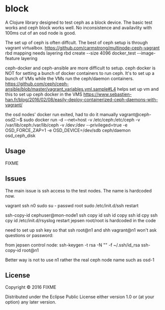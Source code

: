 # block

A Clojure library designed to test ceph as a block device. The basic test works and ceph block works well.
No inconsistence and availavlity with 100ms cut of an osd node is good. 

The set up of ceph is often diffcult. The best of ceph setup is through vagrant virtualbox. 
https://github.com/carmstrong/multinode-ceph-vagrant
rbd mapping needs layering
rbd create --size 4096 docker_test --image-feature layering

ceph-docker and ceph-ansible are more difficult to setup. ceph docker is NOT for setting a bunch of docker containers to run ceph. It's to set up a bunch of VMs while the VMs run the ceph/daemon containers. 
https://github.com/ceph/ceph-ansible/blob/master/vagrant_variables.yml.sample#L4 helps set up vm and this to set up ceph docker in the VMS
https://www.sebastien-han.fr/blog/2016/02/08/easily-deploy-containerized-ceph-daemons-with-vagrant/

the osd nodes' docker run exited, had to do it manually
vagrant@ceph-osd2:~$ sudo docker run -d --net=host -v /etc/ceph:/etc/ceph -v /var/lib/ceph:/var/lib/ceph -v /dev:/dev --privileged=true -e OSD_FORCE_ZAP=1 -e OSD_DEVICE=/dev/sdb ceph/daemon osd_ceph_disk



## Usage

FIXME

## Issues

The main issue is ssh access to the test nodes. The name is hardcoded now. 



vagrant ssh n0
sudo su -
passwd root
sudo /etc/init.d/ssh restart

ssh-copy-id cephuser@mon-node1
ssh copy id ssh id copy ssh id cpy ssh cpy id
/etc/init.d/rsyslog restart
jepsen root/root is hardcoded in the code


need to set up ssh key so that ssh root@n1 and shh vagrant@n1 won't ask questions or password:

from jepsen control node:
ssh-keygen -t rsa -N "" -f ~/.ssh/id_rsa
ssh-copy-id root@n1

Better way is not to use n1 rather the real ceph node name such as osd-1


## License

Copyright © 2016 FIXME

Distributed under the Eclipse Public License either version 1.0 or (at
your option) any later version.
